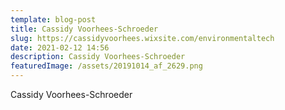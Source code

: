 ```yaml
---
template: blog-post
title: Cassidy Voorhees-Schroeder
slug: https://cassidyvoorhees.wixsite.com/environmentaltech
date: 2021-02-12 14:56
description: Cassidy Voorhees-Schroeder
featuredImage: /assets/20191014_af_2629.png
---
```

Cassidy Voorhees-Schroeder